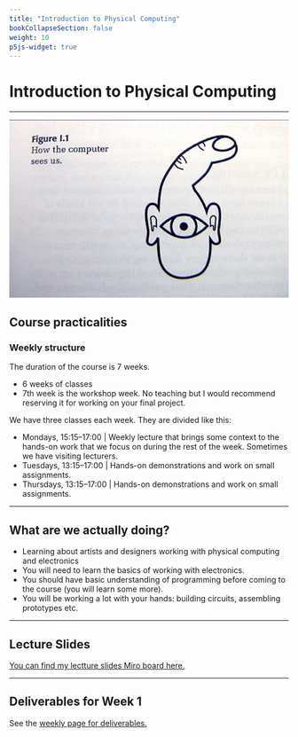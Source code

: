 ```yaml
---
title: "Introduction to Physical Computing"
bookCollapseSection: false
weight: 10
p5js-widget: true
---
```


# Introduction to Physical Computing

---

[![How Computers See Us](./img/howcomputer.png)](./img/howcomputer.png)

## Course practicalities

### Weekly structure

The duration of the course is 7 weeks.
- 6 weeks of classes
- 7th week is the workshop week. No teaching but I would recommend reserving it for working on your final project.

We have three classes each week. They are divided like this:
- Mondays, 15:15–17:00 | Weekly lecture that brings some context to the hands-on work that we focus on during the rest of the week. Sometimes we have visiting lecturers.
- Tuesdays, 13:15–17:00 | Hands-on demonstrations and work on small assignments.
- Thursdays, 13:15–17:00 | Hands-on demonstrations and work on small assignments.

---

## What are we actually doing?

- Learning about artists and designers working with physical computing and electronics
- You will need to learn the basics of working with electronics.
- You should have basic understanding of programming before coming to the course (you will learn some more).
- You will be working a lot with your hands: building circuits, assembling prototypes etc.

---

## Lecture Slides

[You can find my lectture slides Miro board here.](https://miro.com/app/board/uXjVPKsDjlM=/?share_link_id=82702964698)

---

## Deliverables for Week 1

See the [weekly page for deliverables.](./)
 